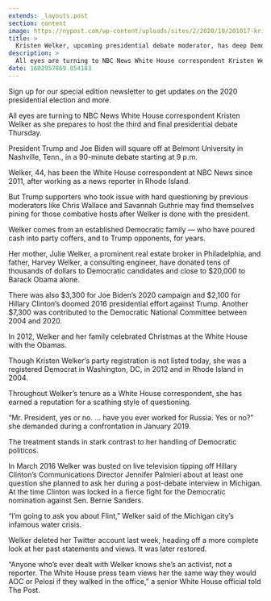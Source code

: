 ```yaml
--- 
extends: _layouts.post 
section: content 
image: https://nypost.com/wp-content/uploads/sites/2/2020/10/201017-kristen-welker-debate.jpg?quality=90&strip=all&w=1200 
title: > 
  Kristen Welker, upcoming presidential debate moderator, has deep Democrat ties 
description: > 
  All eyes are turning to NBC News White House correspondent Kristen Welker as she prepares to host the third and final presidential debate Thursday.Welker comes from an established Democratic family — who have poured cash into party coffers, and to Trump opponents, for years.In 2012, Welker and her family celebrated Christmas at the White House with the Obamas.Throughout Welker’s tenure as a White House correspondent, she has earned a reputation for a scathing style of questioning.The White House press team views her the same way they would AOC or Pelosi if they walked in the office,” a senior White House official told The Post. 
date: 1602957869.054183 
--- 
```

Sign up for our special edition newsletter to get updates on the 2020 presidential election and more.

All eyes are turning to NBC News White House correspondent Kristen Welker as she prepares to host the third and final presidential debate Thursday.

President Trump and Joe Biden will square off at Belmont University in Nashville, Tenn., in a 90-minute debate starting at 9 p.m.

Welker, 44, has been the White House correspondent at NBC News since 2011, after working as a news reporter in Rhode Island.

But Trump supporters who took issue with hard questioning by previous moderators like Chris Wallace and Savannah Guthrie may find themselves pining for those combative hosts after Welker is done with the president.

Welker comes from an established Democratic family — who have poured cash into party coffers, and to Trump opponents, for years.

Her mother, Julie Welker, a prominent real estate broker in Philadelphia, and father, Harvey Welker, a consulting engineer, have donated tens of thousands of dollars to Democratic candidates and close to $20,000 to Barack Obama alone.

There was also $3,300 for Joe Biden’s 2020 campaign and $2,100 for Hillary Clinton’s doomed 2016 presidential effort against Trump. Another $7,300 was contributed to the Democratic National Committee between 2004 and 2020.

In 2012, Welker and her family celebrated Christmas at the White House with the Obamas.

Though Kristen Welker’s party registration is not listed today, she was a registered Democrat in Washington, DC, in 2012 and in Rhode Island in 2004.

Throughout Welker’s tenure as a White House correspondent, she has earned a reputation for a scathing style of questioning.

“Mr. President, yes or no. … have you ever worked for Russia. Yes or no?” she demanded during a confrontation in January 2019.

The treatment stands in stark contrast to her handling of Democratic politicos.

In March 2016 Welker was busted on live television tipping off Hillary Clinton’s Communications Director Jennifer Palmieri about at least one question she planned to ask her during a post-debate interview in Michigan. At the time Clinton was locked in a fierce fight for the Democratic nomination against Sen. Bernie Sanders.

“I’m going to ask you about Flint,” Welker said of the Michigan city’s infamous water crisis.

Welker deleted her Twitter account last week, heading off a more complete look at her past statements and views. It was later restored.

“Anyone who’s ever dealt with Welker knows she’s an activist, not a reporter. The White House press team views her the same way they would AOC or Pelosi if they walked in the office,” a senior White House official told The Post.